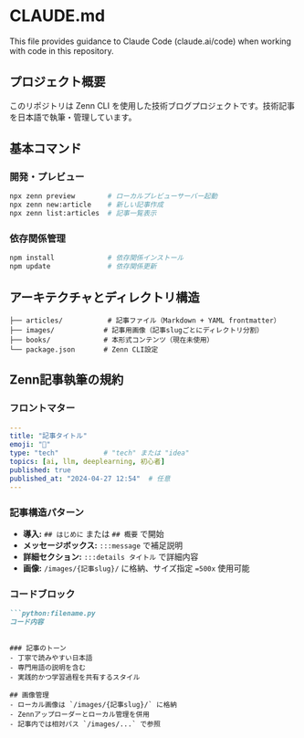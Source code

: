 # CLAUDE.md

This file provides guidance to Claude Code (claude.ai/code) when working with code in this repository.

## プロジェクト概要

このリポジトリは Zenn CLI を使用した技術ブログプロジェクトです。技術記事を日本語で執筆・管理しています。

## 基本コマンド

### 開発・プレビュー
```bash
npx zenn preview        # ローカルプレビューサーバー起動
npx zenn new:article    # 新しい記事作成
npx zenn list:articles  # 記事一覧表示
```

### 依存関係管理
```bash
npm install             # 依存関係インストール
npm update              # 依存関係更新
```

## アーキテクチャとディレクトリ構造

```
├── articles/           # 記事ファイル（Markdown + YAML frontmatter）
├── images/            # 記事用画像（記事slugごとにディレクトリ分割）
├── books/             # 本形式コンテンツ（現在未使用）
└── package.json       # Zenn CLI設定
```

## Zenn記事執筆の規約

### フロントマター
```yaml
---
title: "記事タイトル"
emoji: "🧠"
type: "tech"           # "tech" または "idea"
topics: [ai, llm, deeplearning, 初心者]
published: true
published_at: "2024-04-27 12:54"  # 任意
---
```

### 記事構造パターン
- **導入:** `## はじめに` または `## 概要` で開始
- **メッセージボックス:** `:::message` で補足説明
- **詳細セクション:** `:::details タイトル` で詳細内容
- **画像:** `/images/{記事slug}/` に格納、サイズ指定 `=500x` 使用可能

### コードブロック
```markdown
```python:filename.py
コード内容
```
```

### 記事のトーン
- 丁寧で読みやすい日本語
- 専門用語の説明を含む
- 実践的かつ学習過程を共有するスタイル

## 画像管理
- ローカル画像は `/images/{記事slug}/` に格納
- Zennアップローダーとローカル管理を併用
- 記事内では相対パス `/images/...` で参照